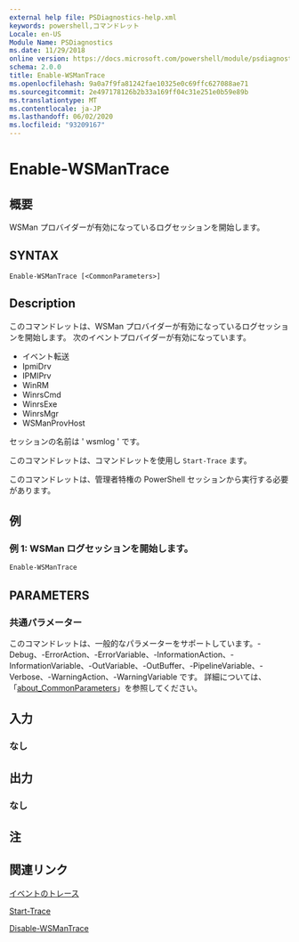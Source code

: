 ```yaml
---
external help file: PSDiagnostics-help.xml
keywords: powershell,コマンドレット
Locale: en-US
Module Name: PSDiagnostics
ms.date: 11/29/2018
online version: https://docs.microsoft.com/powershell/module/psdiagnostics/enable-wsmantrace?view=powershell-7.1&WT.mc_id=ps-gethelp
schema: 2.0.0
title: Enable-WSManTrace
ms.openlocfilehash: 9a0a7f9fa81242fae10325e0c69ffc627088ae71
ms.sourcegitcommit: 2e497178126b2b33a169ff04c31e251e0b59e89b
ms.translationtype: MT
ms.contentlocale: ja-JP
ms.lasthandoff: 06/02/2020
ms.locfileid: "93209167"
---
```

# Enable-WSManTrace

## 概要
WSMan プロバイダーが有効になっているログセッションを開始します。

## SYNTAX

```
Enable-WSManTrace [<CommonParameters>]
```

## Description
このコマンドレットは、WSMan プロバイダーが有効になっているログセッションを開始します。 次のイベントプロバイダーが有効になっています。

- イベント転送
- IpmiDrv
- IPMIPrv
- WinRM
- WinrsCmd
- WinrsExe
- WinrsMgr
- WSManProvHost

セッションの名前は ' wsmlog ' です。

このコマンドレットは、コマンドレットを使用し `Start-Trace` ます。

このコマンドレットは、管理者特権の PowerShell セッションから実行する必要があります。

## 例

### 例 1: WSMan ログセッションを開始します。

```powershell
Enable-WSManTrace
```

## PARAMETERS

### 共通パラメーター

このコマンドレットは、一般的なパラメーターをサポートしています。-Debug、-ErrorAction、-ErrorVariable、-InformationAction、-InformationVariable、-OutVariable、-OutBuffer、-PipelineVariable、-Verbose、-WarningAction、-WarningVariable です。 詳細については、「[about_CommonParameters](https://go.microsoft.com/fwlink/?LinkID=113216)」を参照してください。

## 入力

### なし

## 出力

### なし

## 注

## 関連リンク

[イベントのトレース](/windows/desktop/ETW/event-tracing-portal)

[Start-Trace](start-trace.md)

[Disable-WSManTrace](Disable-WSManTrace.md)

